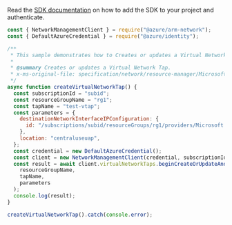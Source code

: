 Read the [SDK documentation](https://github.com/Azure/azure-sdk-for-js/blob/%40azure%2Farm-network_28.0.0/sdk/network/arm-network/README.md) on how to add the SDK to your project and authenticate.

```javascript
const { NetworkManagementClient } = require("@azure/arm-network");
const { DefaultAzureCredential } = require("@azure/identity");

/**
 * This sample demonstrates how to Creates or updates a Virtual Network Tap.
 *
 * @summary Creates or updates a Virtual Network Tap.
 * x-ms-original-file: specification/network/resource-manager/Microsoft.Network/stable/2021-08-01/examples/VirtualNetworkTapCreate.json
 */
async function createVirtualNetworkTap() {
  const subscriptionId = "subid";
  const resourceGroupName = "rg1";
  const tapName = "test-vtap";
  const parameters = {
    destinationNetworkInterfaceIPConfiguration: {
      id: "/subscriptions/subid/resourceGroups/rg1/providers/Microsoft.Network/networkInterfaces/testNetworkInterface/ipConfigurations/ipconfig1",
    },
    location: "centraluseuap",
  };
  const credential = new DefaultAzureCredential();
  const client = new NetworkManagementClient(credential, subscriptionId);
  const result = await client.virtualNetworkTaps.beginCreateOrUpdateAndWait(
    resourceGroupName,
    tapName,
    parameters
  );
  console.log(result);
}

createVirtualNetworkTap().catch(console.error);
```
